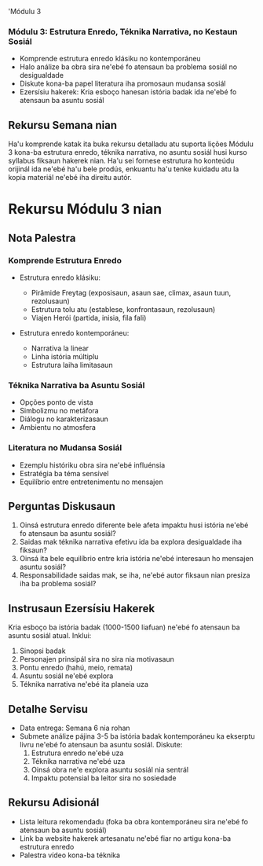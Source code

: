 'Módulu 3

### Módulu 3: Estrutura Enredo, Téknika Narrativa, no Kestaun Sosiál
- Komprende estrutura enredo klásiku no kontemporáneu
- Halo análize ba obra sira ne'ebé fo atensaun ba problema sosiál no desigualdade
- Diskute kona-ba papel literatura iha promosaun mudansa sosiál
- Ezersísiu hakerek: Kria esboço hanesan istória badak ida ne'ebé fo atensaun ba asuntu sosiál

## Rekursu Semana nian

Ha'u komprende katak ita buka rekursu detalladu atu suporta lições Módulu 3 kona-ba estrutura enredo, téknika narrativa, no asuntu sosiál husi kurso syllabus fiksaun hakerek nian. Ha'u sei fornese estrutura ho konteúdu orijinál ida ne'ebé ha'u bele prodús, enkuantu ha'u tenke kuidadu atu la kopia materiál ne'ebé iha direitu autór.

# Rekursu Módulu 3 nian

## Nota Palestra

### Komprende Estrutura Enredo

- Estrutura enredo klásiku:
  - Pirâmide Freytag (exposisaun, asaun sae, climax, asaun tuun, rezolusaun)
  - Estrutura tolu atu (establese, konfrontasaun, rezolusaun)
  - Viajen Herói (partida, inisia, fila fali)

- Estrutura enredo kontemporáneu:
  - Narrativa la linear
  - Linha istória múltiplu
  - Estrutura laiha limitasaun

### Téknika Narrativa ba Asuntu Sosiál

- Opções ponto de vista
- Simbolizmu no metáfora
- Diálogu no karakterizasaun
- Ambientu no atmosfera

### Literatura no Mudansa Sosiál

- Ezemplu históriku obra sira ne'ebé influénsia
- Estratégia ba téma sensível
- Equilíbrio entre entretenimentu no mensajen

## Perguntas Diskusaun

1. Oinsá estrutura enredo diferente bele afeta impaktu husi istória ne'ebé fo atensaun ba asuntu sosiál?
2. Saidas mak téknika narrativa efetivu ida ba explora desigualdade iha fiksaun?
3. Oinsá ita bele equilíbrio entre kria istória ne'ebé interesaun ho mensajen asuntu sosiál?
4. Responsabilidade saidas mak, se iha, ne'ebé autor fiksaun nian presiza iha ba problema sosiál?

## Instrusaun Ezersísiu Hakerek

Kria esboço ba istória badak (1000-1500 liafuan) ne'ebé fo atensaun ba asuntu sosiál atual. Inklui:
1. Sinopsi badak
2. Personajen prinsipál sira no sira nia motivasaun
3. Pontu enredo (hahú, meio, remata)
4. Asuntu sosiál ne'ebé explora
5. Téknika narrativa ne'ebé ita planeia uza

## Detalhe Servisu

- Data entrega: Semana 6 nia rohan
- Submete análize pájina 3-5 ba istória badak kontemporáneu ka ekserptu livru ne'ebé fo atensaun ba asuntu sosiál. Diskute:
  1. Estrutura enredo ne'ebé uza
  2. Téknika narrativa ne'ebé uza
  3. Oinsá obra ne'e explora asuntu sosiál nia sentrál
  4. Impaktu potensial ba leitor sira no sosiedade

## Rekursu Adisionál

- Lista leitura rekomendadu (foka ba obra kontemporáneu sira ne'ebé fo atensaun ba asuntu sosiál)
- Link ba website hakerek artesanatu ne'ebé fiar no artigu kona-ba estrutura enredo
- Palestra vídeo kona-ba téknika